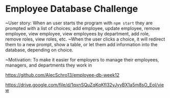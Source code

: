 # Employee Database Challenge


~User story: When an user starts the program with `npm start` they are prompted with a list of choices; add employee, update employee, remove employee, view employee, view employees by department, add role, remove roles, view roles, etc. 
~When the user clicks a choice, it will redirect them to a new prompt, show a table, or let them add information into the database, depending on choice.

~Motivation: To make it easier for employers to manage their employees, managers, and departments they work in


https://github.com/AlecSchro13/employee-db-week12

https://drive.google.com/file/d/1qxnSQuZqKqKfl32yJyyBX1a5m8sO_EoI/view
